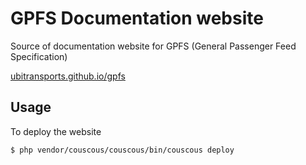 # GPFS Documentation website

Source of documentation website for GPFS (General Passenger Feed Specification)

[ubitransports.github.io/gpfs](ubitransports.github.io/gpfs)

## Usage

To deploy the website

    $ php vendor/couscous/couscous/bin/couscous deploy

